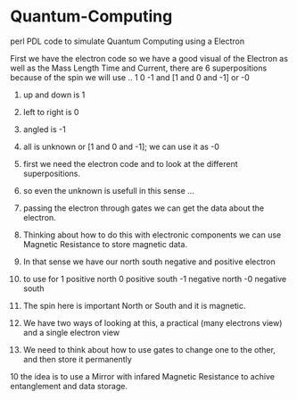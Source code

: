 # Quantum-Computing
perl PDL code to simulate Quantum Computing using a Electron

First we have the electron code so we have a good visual of the Electron
as well as the Mass Length Time and Current, there are 6 superpositions
because of the spin we will use .. 1 0 -1 and [1 and 0 and -1] or -0



1. up and down is 1
2. left to right is 0
3. angled is -1
4. all is unknown or [1 and 0 and -1]; we can use it as -0 

1. first we need the electron code and to look at the different superpositions.
2. so even the unknown is usefull in this sense ...

3. passing the electron through gates we can get the data about the electron.
4. Thinking about how to do this with electronic components 
   we can use Magnetic Resistance to store magnetic data.
   
5. In that sense we have our north south negative and positive electron
6. to use for 1 positive north 0 positive south  -1 negative north -0 negative south
7. The spin here is important North or South and it is magnetic.
8. We have two ways of looking at this, a practical (many electrons view)
   and a single electron view 
   
9. We need to think about how to use gates to change one to the other, and then
    store it permanently
    
10 the idea is to use a Mirror with infared Magnetic Resistance to achive entanglement
   and data storage.
    
   
   
